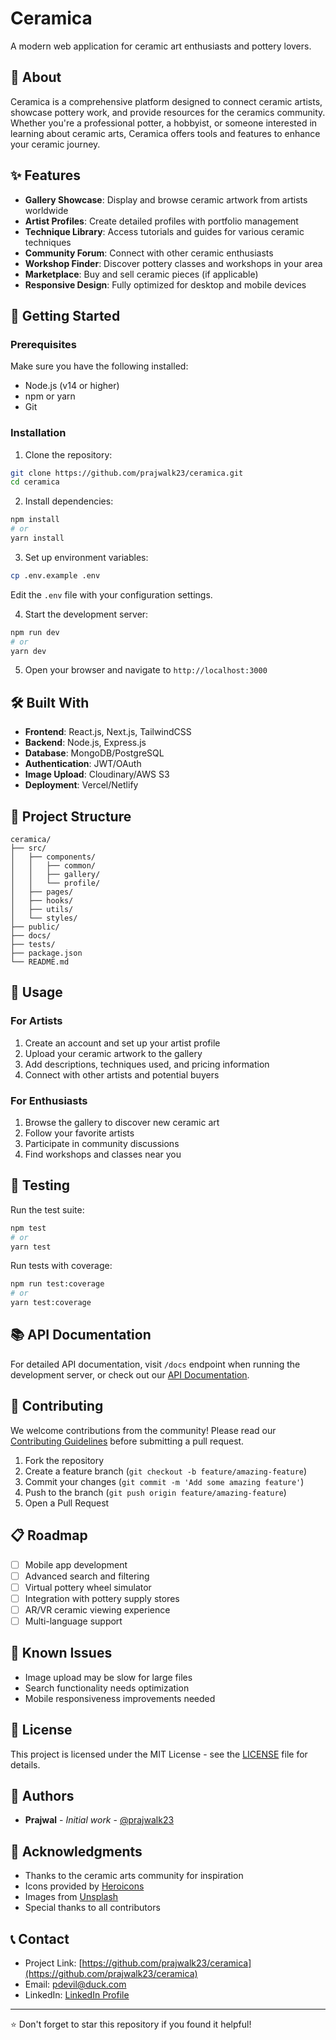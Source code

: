 # Ceramica

A modern web application for ceramic art enthusiasts and pottery lovers.

## 🎨 About

Ceramica is a comprehensive platform designed to connect ceramic artists, showcase pottery work, and provide resources for the ceramics community. Whether you're a professional potter, a hobbyist, or someone interested in learning about ceramic arts, Ceramica offers tools and features to enhance your ceramic journey.

## ✨ Features

- **Gallery Showcase**: Display and browse ceramic artwork from artists worldwide
- **Artist Profiles**: Create detailed profiles with portfolio management
- **Technique Library**: Access tutorials and guides for various ceramic techniques
- **Community Forum**: Connect with other ceramic enthusiasts
- **Workshop Finder**: Discover pottery classes and workshops in your area
- **Marketplace**: Buy and sell ceramic pieces (if applicable)
- **Responsive Design**: Fully optimized for desktop and mobile devices

## 🚀 Getting Started

### Prerequisites

Make sure you have the following installed:
- Node.js (v14 or higher)
- npm or yarn
- Git

### Installation

1. Clone the repository:
```bash
git clone https://github.com/prajwalk23/ceramica.git
cd ceramica
```

2. Install dependencies:
```bash
npm install
# or
yarn install
```

3. Set up environment variables:
```bash
cp .env.example .env
```
Edit the `.env` file with your configuration settings.

4. Start the development server:
```bash
npm run dev
# or
yarn dev
```

5. Open your browser and navigate to `http://localhost:3000`

## 🛠️ Built With

- **Frontend**: React.js, Next.js, TailwindCSS
- **Backend**: Node.js, Express.js
- **Database**: MongoDB/PostgreSQL
- **Authentication**: JWT/OAuth
- **Image Upload**: Cloudinary/AWS S3
- **Deployment**: Vercel/Netlify

## 📁 Project Structure

```
ceramica/
├── src/
│   ├── components/
│   │   ├── common/
│   │   ├── gallery/
│   │   └── profile/
│   ├── pages/
│   ├── hooks/
│   ├── utils/
│   └── styles/
├── public/
├── docs/
├── tests/
├── package.json
└── README.md
```

## 🎯 Usage

### For Artists
1. Create an account and set up your artist profile
2. Upload your ceramic artwork to the gallery
3. Add descriptions, techniques used, and pricing information
4. Connect with other artists and potential buyers

### For Enthusiasts
1. Browse the gallery to discover new ceramic art
2. Follow your favorite artists
3. Participate in community discussions
4. Find workshops and classes near you

## 🧪 Testing

Run the test suite:
```bash
npm test
# or
yarn test
```

Run tests with coverage:
```bash
npm run test:coverage
# or
yarn test:coverage
```

## 📚 API Documentation

For detailed API documentation, visit `/docs` endpoint when running the development server, or check out our [API Documentation](link-to-api-docs).

## 🤝 Contributing

We welcome contributions from the community! Please read our [Contributing Guidelines](CONTRIBUTING.md) before submitting a pull request.

1. Fork the repository
2. Create a feature branch (`git checkout -b feature/amazing-feature`)
3. Commit your changes (`git commit -m 'Add some amazing feature'`)
4. Push to the branch (`git push origin feature/amazing-feature`)
5. Open a Pull Request

## 📋 Roadmap

- [ ] Mobile app development
- [ ] Advanced search and filtering
- [ ] Virtual pottery wheel simulator
- [ ] Integration with pottery supply stores
- [ ] AR/VR ceramic viewing experience
- [ ] Multi-language support

## 🐛 Known Issues

- Image upload may be slow for large files
- Search functionality needs optimization
- Mobile responsiveness improvements needed

## 📄 License

This project is licensed under the MIT License - see the [LICENSE](LICENSE) file for details.

## 👥 Authors

- **Prajwal** - *Initial work* - [@prajwalk23](https://github.com/prajwalk23)

## 🙏 Acknowledgments

- Thanks to the ceramic arts community for inspiration
- Icons provided by [Heroicons](https://heroicons.com/)
- Images from [Unsplash](https://unsplash.com/)
- Special thanks to all contributors

## 📞 Contact

- Project Link: [https://github.com/prajwalk23/ceramica](https://github.com/prajwalk23/ceramica)
- Email: [pdevil@duck.com](mailto:pdevil@duck.com)
- LinkedIn: [LinkedIn Profile](https://www.linkedin.com/in/prajwal-kumbar-h-m-4041b0268/)


---

⭐️ Don't forget to star this repository if you found it helpful!
